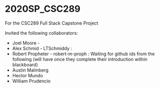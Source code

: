 # 2020SP_CSC289
For the CSC289 Full Stack Capstone Project

Invited the following collaborators:
- Joel Moore - 
- Alex Schmid - LTSchmiddy :
- Robert Propheter - robert-m-proph : 
Waiting for github ids from the following (will have once they complete their introduction within blackboard)
- Austin Malmberg
- Hector Mundo
- William Prudencio
